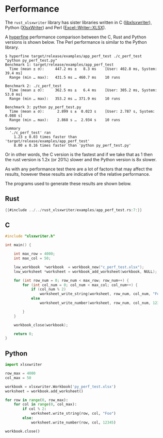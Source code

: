 # Performance

The `rust_xlsxwriter` library has sister libraries written in C
([libxlsxwriter]), Python ([XlsxWriter]) and Perl ([Excel::Writer::XLSX]).

[libxlsxwriter]: https://libxlsxwriter.github.io
[XlsxWriter]: https://xlsxwriter.readthedocs.io/index.html
[Excel::Writer::XLSX]: https://metacpan.org/dist/Excel-Writer-XLSX/view/lib/Excel/Writer/XLSX.pm

A [hyperfine] performance comparison between the C, Rust and Python versions is
shown below. The Perl performance is similar to the Python library.

[hyperfine]: https://lib.rs/crates/hyperfine

```
$ hyperfine target/release/examples/app_perf_test ./c_perf_test "python py_perf_test.py"
Benchmark 1: target/release/examples/app_perf_test
  Time (mean ± σ):     447.2 ms ±   8.3 ms    [User: 402.8 ms, System: 39.4 ms]
  Range (min … max):   431.5 ms … 460.7 ms    10 runs

Benchmark 2: ./c_perf_test
  Time (mean ± σ):     362.5 ms ±   6.4 ms    [User: 305.2 ms, System: 53.0 ms]
  Range (min … max):   353.2 ms … 371.9 ms    10 runs

Benchmark 3: python py_perf_test.py
  Time (mean ± σ):      2.899 s ±  0.023 s    [User: 2.787 s, System: 0.088 s]
  Range (min … max):    2.868 s …  2.934 s    10 runs

Summary
  './c_perf_test' ran
    1.23 ± 0.03 times faster than 'target/release/examples/app_perf_test'
    8.00 ± 0.16 times faster than 'python py_perf_test.py'
```

Or in other words, the C version is the fastest and if we take that as 1 then
the rust version is 1.2x (or 20%) slower and the Python version is 8x slower.

As with any performance test there are a lot of factors that may affect the
results, however these results are indicative of the relative performance.

The programs used to generate these results are shown below.

## Rust

```rust
{{#include ../../rust_xlsxwriter/examples/app_perf_test.rs:7:}}
```

## C

```C
#include "xlsxwriter.h"

int main() {

    int max_row = 4000;
    int max_col = 50;

    lxw_workbook  *workbook  = workbook_new("c_perf_test.xlsx");
    lxw_worksheet *worksheet = workbook_add_worksheet(workbook, NULL);

    for (int row_num = 0; row_num < max_row; row_num++) {
        for (int col_num = 0; col_num < max_col; col_num++) {
            if (col_num % 2)
                worksheet_write_string(worksheet, row_num, col_num, "Foo", NULL);
            else
                worksheet_write_number(worksheet, row_num, col_num, 12345.0, NULL);

        }
    }

    workbook_close(workbook);

    return 0;
}
```

## Python

```python
import xlsxwriter

row_max = 4000
col_max = 50

workbook = xlsxwriter.Workbook('py_perf_test.xlsx')
worksheet = workbook.add_worksheet()

for row in range(0, row_max):
    for col in range(0, col_max):
        if col % 2:
            worksheet.write_string(row, col, "Foo")
        else:
            worksheet.write_number(row, col, 12345)

workbook.close()
```